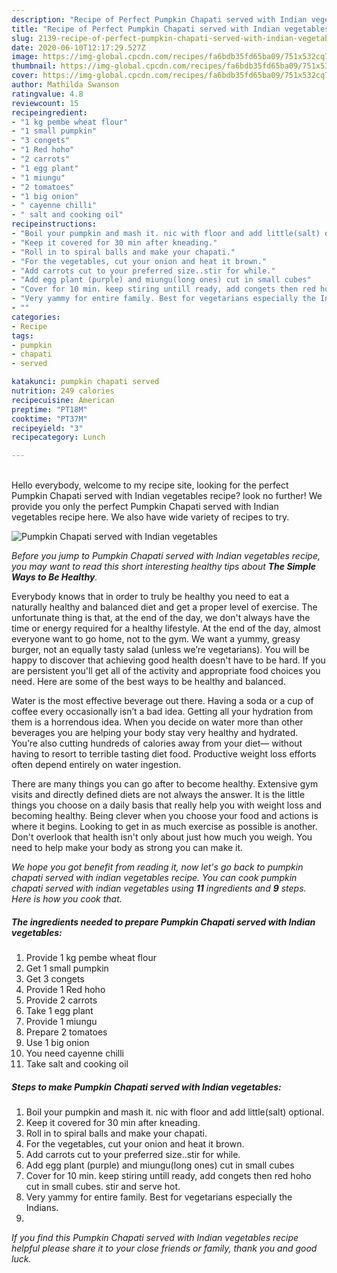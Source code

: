```yaml
---
description: "Recipe of Perfect Pumpkin Chapati served with Indian vegetables"
title: "Recipe of Perfect Pumpkin Chapati served with Indian vegetables"
slug: 2139-recipe-of-perfect-pumpkin-chapati-served-with-indian-vegetables
date: 2020-06-10T12:17:29.527Z
image: https://img-global.cpcdn.com/recipes/fa6bdb35fd65ba09/751x532cq70/pumpkin-chapati-served-with-indian-vegetables-recipe-main-photo.jpg
thumbnail: https://img-global.cpcdn.com/recipes/fa6bdb35fd65ba09/751x532cq70/pumpkin-chapati-served-with-indian-vegetables-recipe-main-photo.jpg
cover: https://img-global.cpcdn.com/recipes/fa6bdb35fd65ba09/751x532cq70/pumpkin-chapati-served-with-indian-vegetables-recipe-main-photo.jpg
author: Mathilda Swanson
ratingvalue: 4.8
reviewcount: 15
recipeingredient:
- "1 kg pembe wheat flour"
- "1 small pumpkin"
- "3 congets"
- "1 Red hoho"
- "2 carrots"
- "1 egg plant"
- "1 miungu"
- "2 tomatoes"
- "1 big onion"
- " cayenne chilli"
- " salt and cooking oil"
recipeinstructions:
- "Boil your pumpkin and mash it. nic with floor and add little(salt) optional."
- "Keep it covered for 30 min after kneading."
- "Roll in to spiral balls and make your chapati."
- "For the vegetables, cut your onion and heat it brown."
- "Add carrots cut to your preferred size..stir for while."
- "Add egg plant (purple) and miungu(long ones) cut in small cubes"
- "Cover for 10 min. keep stiring untill ready, add congets then red hoho cut in small cubes. stir and serve hot."
- "Very yammy for entire family. Best for vegetarians especially the Indians."
- ""
categories:
- Recipe
tags:
- pumpkin
- chapati
- served

katakunci: pumpkin chapati served 
nutrition: 249 calories
recipecuisine: American
preptime: "PT18M"
cooktime: "PT37M"
recipeyield: "3"
recipecategory: Lunch

---
```

<br>
Hello everybody, welcome to my recipe site, looking for the perfect Pumpkin Chapati served with Indian vegetables recipe? look no further! We provide you only the perfect Pumpkin Chapati served with Indian vegetables recipe here. We also have wide variety of recipes to try.
<br>


![Pumpkin Chapati served with Indian vegetables](https://img-global.cpcdn.com/recipes/fa6bdb35fd65ba09/751x532cq70/pumpkin-chapati-served-with-indian-vegetables-recipe-main-photo.jpg)

<i>Before you jump to Pumpkin Chapati served with Indian vegetables recipe, you may want to read this short interesting healthy tips about <strong>The Simple Ways to Be Healthy</strong>.</i>

Everybody knows that in order to truly be healthy you need to eat a naturally healthy and balanced diet and get a proper level of exercise. The unfortunate thing is that, at the end of the day, we don't always have the time or energy required for a healthy lifestyle. At the end of the day, almost everyone want to go home, not to the gym. We want a yummy, greasy burger, not an equally tasty salad (unless we’re vegetarians). You will be happy to discover that achieving good health doesn't have to be hard. If you are persistent you'll get all of the activity and appropriate food choices you need. Here are some of the best ways to be healthy and balanced.

Water is the most effective beverage out there. Having a soda or a cup of coffee every occasionally isn’t a bad idea. Getting all your hydration from them is a horrendous idea. When you decide on water more than other beverages you are helping your body stay very healthy and hydrated. You’re also cutting hundreds of calories away from your diet— without having to resort to terrible tasting diet food. Productive weight loss efforts often depend entirely on water ingestion.

There are many things you can go after to become healthy. Extensive gym visits and directly defined diets are not always the answer. It is the little things you choose on a daily basis that really help you with weight loss and becoming healthy. Being clever when you choose your food and actions is where it begins. Looking to get in as much exercise as possible is another. Don't overlook that health isn't only about just how much you weigh. You need to help make your body as strong you can make it. 


<i>We hope you got benefit from reading it, now let's go back to pumpkin chapati served with indian vegetables recipe. You can cook pumpkin chapati served with indian vegetables using <strong>11</strong> ingredients and <strong>9</strong> steps. Here is how you cook that.
</i>

##### The ingredients needed to prepare Pumpkin Chapati served with Indian vegetables:

1. Provide 1 kg pembe wheat flour
1. Get 1 small pumpkin
1. Get 3 congets
1. Provide 1 Red hoho
1. Provide 2 carrots
1. Take 1 egg plant
1. Provide 1 miungu
1. Prepare 2 tomatoes
1. Use 1 big onion
1. You need  cayenne chilli
1. Take  salt and cooking oil


##### Steps to make Pumpkin Chapati served with Indian vegetables:

1. Boil your pumpkin and mash it. nic with floor and add little(salt) optional.
1. Keep it covered for 30 min after kneading.
1. Roll in to spiral balls and make your chapati.
1. For the vegetables, cut your onion and heat it brown.
1. Add carrots cut to your preferred size..stir for while.
1. Add egg plant (purple) and miungu(long ones) cut in small cubes
1. Cover for 10 min. keep stiring untill ready, add congets then red hoho cut in small cubes. stir and serve hot.
1. Very yammy for entire family. Best for vegetarians especially the Indians.
1. 


<i>If you find this Pumpkin Chapati served with Indian vegetables recipe helpful please share it to your close friends or family, thank you and good luck.</i>
